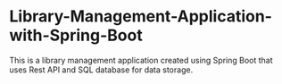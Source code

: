 # Library-Management-Application-with-Spring-Boot
This is a library management application created using Spring Boot that uses Rest API and SQL database for data storage.
